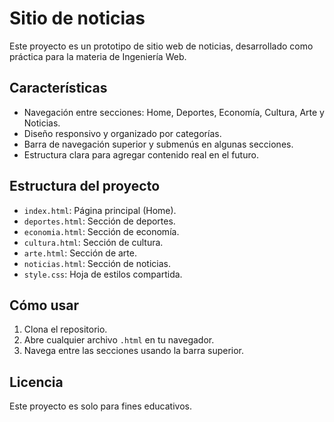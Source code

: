 # Sitio de noticias

Este proyecto es un prototipo de sitio web de noticias, desarrollado como práctica para la materia de Ingeniería Web.

## Características

- Navegación entre secciones: Home, Deportes, Economía, Cultura, Arte y Noticias.
- Diseño responsivo y organizado por categorías.
- Barra de navegación superior y submenús en algunas secciones.
- Estructura clara para agregar contenido real en el futuro.

## Estructura del proyecto

- `index.html`: Página principal (Home).
- `deportes.html`: Sección de deportes.
- `economia.html`: Sección de economía.
- `cultura.html`: Sección de cultura.
- `arte.html`: Sección de arte.
- `noticias.html`: Sección de noticias.
- `style.css`: Hoja de estilos compartida.

## Cómo usar

1. Clona el repositorio.
2. Abre cualquier archivo `.html` en tu navegador.
3. Navega entre las secciones usando la barra superior.

## Licencia

Este proyecto es solo para fines educativos.